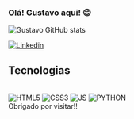 


### Olá! Gustavo aqui! 😊

![Gustavo GitHub stats](https://github-readme-stats.vercel.app/api?username=Gustafranca&show_icons=true&theme=dark)

[![Linkedin](https://img.shields.io/badge/LinkedIn-0077B5?style=for-the-badge&logo=linkedin&logoColor=white)](https://www.linkedin.com/in/gustavo-fran%C3%A7a-de-almeida/)

## Tecnologias

<div style="display: inline_block"><br/>

<img alt="HTML5" src="https://img.shields.io/badge/HTML-239120?style=for-the-badge&logo=html5&logoColor=white">

<img alt="CSS3" src="https://img.shields.io/badge/CSS-239120?&style=for-the-badge&logo=css3&logoColor=white">

<img alt="JS" src="https://img.shields.io/badge/JavaScript-F7DF1E?style=for-the-badge&logo=javascript&logoColor=black">

<img alt="PYTHON" src="https://img.shields.io/badge/Python-14354C?style=for-the-badge&logo=python&logoColor=white">
  <br>
Obrigado por visitar!!

</div>
